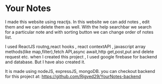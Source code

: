 # Your Notes

I made this website using reactjs. In this website we can add notes , edit them and we can delete them as well. With the help searchbar we search for a particular note and with sorting button we can change order of notes list.

I used ReactJS routng,react hooks , react contextAPI , javascript array methods(like map,filter),fetch API,async await,http get,post,put and delete request etc.
when I created this project , I used google firebase for backend and database. But I have also created it.

It is made using nodeJS, expressJS, mongoDB.
you can checkout backend for this project at: https://github.com/Rigved29/YourNotes-backend
